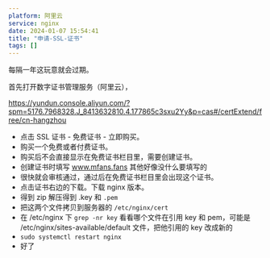 ```yaml
---
platform: 阿里云
service: nginx
date: 2024-01-07 15:54:41
title: "申请-SSL-证书"
tags: []
---
```


每隔一年这玩意就会过期。

首先打开数字证书管理服务（阿里云），

https://yundun.console.aliyun.com/?spm=5176.7968328.J_8413632810.4.177865c3sxu2Yy&p=cas#/certExtend/free/cn-hangzhou

- 点击 SSL 证书 - 免费证书 - 立即购买。
- 购买一个免费或者付费证书。
- 购买后不会直接显示在免费证书栏目里，需要创建证书。
- 创建证书时填写 www.mfans.fans 其他好像没什么要填写的
- 很快就会审核通过，通过后在免费证书栏目里会出现这个证书。
- 点击证书右边的下载。下载 nginx 版本。
- 得到 zip 解压得到 .key 和 `.pem`
- 把这两个文件拷贝到服务器的 `/etc/nginx/cert`
- 在 /etc/nginx 下 `grep -nr key` 看看哪个文件在引用 key 和 pem，可能是 /etc/nginx/sites-available/default 文件，把他引用的 key 改成新的
- `sudo systemctl restart nginx`
- 好了

